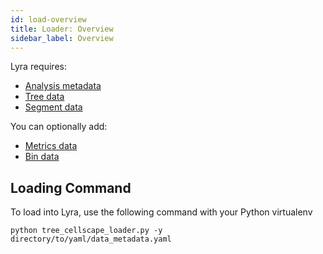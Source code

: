 ```yaml
---
id: load-overview
title: Loader: Overview
sidebar_label: Overview
---
```


Lyra requires:

- [Analysis metadata](load-analysis.md)
- [Tree data](load-tree.md)
- [Segment data](load-segments.md)

You can optionally add:

- [Metrics data](load-metrics.md)
- [Bin data](load-bins.md)

## Loading Command

To load into Lyra, use the following command with your Python virtualenv

```
python tree_cellscape_loader.py -y directory/to/yaml/data_metadata.yaml
```
